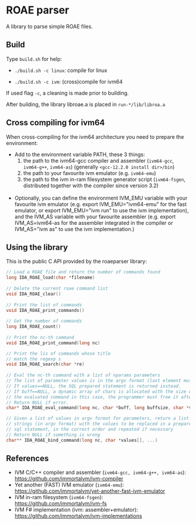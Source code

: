 # ROAE parser

A library to parse simple ROAE files.

## Build
Type ```build.sh``` for help:

* ```./build.sh -c linux```: compile for linux

* ```./build.sh -c ivm```: (cross)compile for ivm64

If used flag ```-c```, a cleaning is made prior to building.

After building, the library libroae.a is placed in ```run-*/lib/libroa.a```

## Cross compiling for ivm64

When cross-compiling for the ivm64 architecture you need to
prepare the environment:

* Add to the environment variable PATH, these 3 things:
  1. the path to the ivm64-gcc compiler and assembler (```ivm64-gcc```, ```ivm64-g++```, ```ivm64-as```) (generally ```<gcc-12.2.0 install dir>/bin```)
  1. the path to your favourite ivm emulator (e.g. ```ivm64-emu```)
  1. the path to the ivm in-ram filesystem generator script (```ivm64-fsgen```, distributed together with the compiler since version 3.2)
  <br/><br/>
* Optionally, you can define the environment IVM_EMU variable with your favourite
ivm emulator (e.g. export IVM_EMU="ivm64-emu" for the fast emulator, or export IVM_EMU="ivm run" to use the ivm implementation), and the IVM_AS variable with your favourite assembler (e.g. export IVM_AS=ivm64-as for the assembler integrated in the compiler or IVM_AS="ivm as" to use the ivm implementation.)

## Using the library
This is the public C API provided by the roaeparser library:

```c
// Load a ROAE file and return the number of commands found
long IDA_ROAE_load(char *filename)
    
// Delete the current roae command list
void IDA_ROAE_clear()
    
// Print the list of commands
void IDA_ROAE_print_commands()
    
// Get the number of commands
long IDA_ROAE_count()
    
// Print the nc-th command
void IDA_ROAE_print_command(long nc)

// Print the lis of commands whose title
// match the regexp s
void IDA_ROAE_search(char *re)
    
// Eval the nc-th command with a list of nparams parameters 
// The list of parameter values is in the argv format (last element must be NULL).
// If values==NULL, the SQL prepared statement is returned instead.
// If buff==NULL, a dynamic array of chars is allocated with the size of
// the evaluated command in this case, the programmer must free it after its use
// Return NULL if error.
char* IDA_ROAE_eval_command(long nc, char *buff, long buffsize, char *values[])

// Given a list of values in argv format for parameters, return a list of
// strings (in argv format) with the values to be replaced in a prepared
// sql statement, in the correct order and repeated if necessary
// Return NULL if something is wrong
char** IDA_ROAE_bind_command(long nc, char *values[], ...)
 ```
    
## References 

* IVM C/C++ compiler and assembler (```ivm64-gcc, ivm64-g++, ivm64-as```): https://github.com/immortalvm/ivm-compiler
* Yet another (FAST) IVM emulator (```ivm64-emu```): https://github.com/immortalvm/yet-another-fast-ivm-emulator
* IVM in-ram filesystem (```ivm64-fsgen```): https://github.com/immortalvm/ivm-fs
* IVM F# implementation (ivm: assembler+emulator): https://github.com/immortalvm/ivm-implementations


